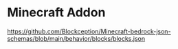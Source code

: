 # Minecraft Addon

https://github.com/Blockception/Minecraft-bedrock-json-schemas/blob/main/behavior/blocks/blocks.json
